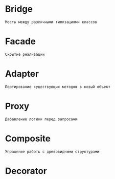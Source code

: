 # Bridge
    Мосты между различными типизациями классов
# Facade
    Скрытие реализации
# Adapter
    Портирование существующих методов в новый объект
# Proxy
    Дабавление логики перед запросами
# Composite
    Упращение работы с древовидними структурами
# Decorator
